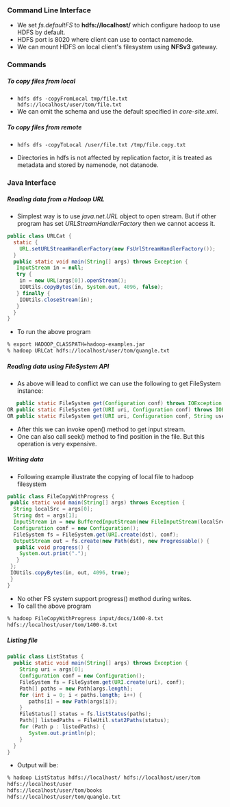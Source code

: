 ### Command Line Interface

  * We set _fs.defaultFS_ to __hdfs://localhost/__ which configure hadoop to use HDFS by default.
  * HDFS port is 8020 where client can use to contact namenode.
  * We can mount HDFS on local client's filesystem using __NFSv3__ gateway.

### Commands
  
##### To copy files from local
  * `hdfs dfs -copyFromLocal tmp/file.txt hdfs://localhost/user/tom/file.txt`
  * We can omit the schema and use the default specified in _core-site.xml_.

##### To copy files from remote
  * `hdfs dfs -copyToLocal /user/file.txt /tmp/file.copy.txt`

  * Directories in hdfs is not affected by replication factor, it is treated as
  metadata and stored by namenode, not datanode.


### Java Interface

##### Reading data from a Hadoop URL
  * Simplest way is to use _java.net.URL_ object to open stream. But if other program has set _URLStreamHandlerFactory_ then we cannot access it.
```java
public class URLCat {
  static {
	URL.setURLStreamHandlerFactory(new FsUrlStreamHandlerFactory());
  }
  public static void main(String[] args) throws Exception {
   InputStream in = null;
   try {
	in = new URL(args[0]).openStream();
	IOUtils.copyBytes(in, System.out, 4096, false);
   } finally {
	IOUtils.closeStream(in);
   }
  }
}
```

  * To run the above program
```sh
% export HADOOP_CLASSPATH=hadoop-examples.jar
% hadoop URLCat hdfs://localhost/user/tom/quangle.txt
```


##### Reading data using FileSystem API
  * As above will lead to conflict we can use the following to get FileSystem instance:
```java
   public static FileSystem get(Configuration conf) throws IOException
OR public static FileSystem get(URI uri, Configuration conf) throws IOException
OR public static FileSystem get(URI uri, Configuration conf, String user) throws IOException
```

  * After this we can invoke open() method to get input stream.
  * One can also call seek() method to find position in the file. But this operation is very expensive.


##### Writing data
  * Following example illustrate the copying of local file to hadoop filesystem
```java
public class FileCopyWithProgress {
 public static void main(String[] args) throws Exception {
  String localSrc = args[0];
  String dst = args[1];
  InputStream in = new BufferedInputStream(new FileInputStream(localSrc));
  Configuration conf = new Configuration();
  FileSystem fs = FileSystem.get(URI.create(dst), conf);
  OutputStream out = fs.create(new Path(dst), new Progressable() {
   public void progress() {
    System.out.print(".");
   }
 };
 IOUtils.copyBytes(in, out, 4096, true);
 }
}
```
  * No other FS system support progress() method during writes.
  * To call the above program
```sh
% hadoop FileCopyWithProgress input/docs/1400-8.txt
hdfs://localhost/user/tom/1400-8.txt
```


##### Listing file
```java
public class ListStatus {
  public static void main(String[] args) throws Exception {
    String uri = args[0];
    Configuration conf = new Configuration();
    FileSystem fs = FileSystem.get(URI.create(uri), conf);
    Path[] paths = new Path[args.length];
    for (int i = 0; i < paths.length; i++) {
       paths[i] = new Path(args[i]);
    }
    FileStatus[] status = fs.listStatus(paths);
    Path[] listedPaths = FileUtil.stat2Paths(status);
    for (Path p : listedPaths) {
       System.out.println(p);
    }
  }
}
```
  * Output will be:
```sh
% hadoop ListStatus hdfs://localhost/ hdfs://localhost/user/tom
hdfs://localhost/user
hdfs://localhost/user/tom/books
hdfs://localhost/user/tom/quangle.txt
```
